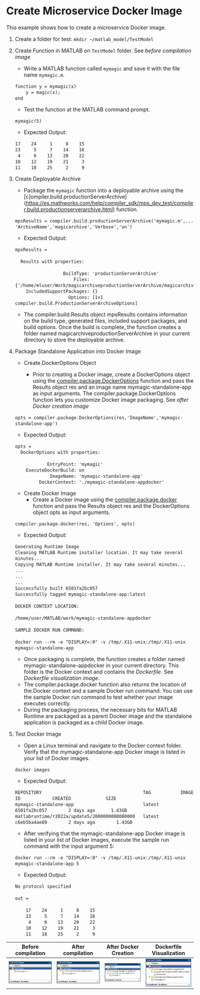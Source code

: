 # Create Microservice Docker Image

This example shows how to create a microservice Docker image.

1. Create a folder for test: `mkdir ~/matlab_model/TestModel`
2. Create Function in MATLAB on `TestModel` folder. See *before compilation image*

    - Write a MATLAB function called `mymagic` and save it with the file name `mymagic.m`.

    ```console
    function y = mymagic(x)
        y = magic(x);
    end
    ```

    - Test the function at the MATLAB command prompt.

    ```console
    mymagic(5)
    ```

    - Expected Output:

    ```console
    17    24     1     8    15
    23     5     7    14    16
     4     6    13    20    22
    10    12    19    21     3
    11    18    25     2     9
    ```

3. Create Deployable Archive

   - Package the `mymagic` function into a deployable archive using the [c]ompiler.build.productionServerArchive](https://es.mathworks.com/help/compiler_sdk/mps_dev_test/compiler.build.productionserverarchive.html) function.

    ```console
    mpsResults = compiler.build.productionServerArchive('mymagic.m',...
    'ArchiveName','magicarchive','Verbose','on')
    ```

    - Expected Output:

    ```console
    mpsResults = 

      Results with properties:

                      BuildType: 'productionServerArchive'
                          Files: {'/home/mluser/Work/magicarchiveproductionServerArchive/magicarchive.ctf'}
        IncludedSupportPackages: {}
                        Options: [1×1 compiler.build.ProductionServerArchiveOptions]
    ```

    - The compiler.build.Results object mpsResults contains information on the build type, generated files, included support packages, and build options. Once the build is complete, the function creates a folder named magicarchiveproductionServerArchive in your current directory to store the deployable archive.



4. Package Standalone Application into Docker Image

    - Create DockerOptions Object

      - Prior to creating a Docker image, create a DockerOptions object using the [compiler.package.DockerOptions](https://es.mathworks.com/help/compiler/compiler.package.dockeroptions.html) function and pass the Results object res and an image name mymagic-standalone-app as input arguments. The compiler.package.DockerOptions function lets you customize Docker image packaging. See *after Docker creation image*

    ```console
    opts = compiler.package.DockerOptions(res,'ImageName','mymagic-standalone-app')
    ```

    - Expected Output:

    ```console
    opts = 
      DockerOptions with properties:

                EntryPoint: 'mymagic'
        ExecuteDockerBuild: on
                 ImageName: 'mymagic-standalone-app'
             DockerContext: './mymagic-standalone-appdocker'
    ```

    - Create Docker Image
      - Create a Docker image using the [compiler.package.docker](https://es.mathworks.com/help/compiler/compiler.package.docker.html) function and pass the Results object res and the DockerOptions object opts as input arguments.

    ```console
    compiler.package.docker(res, 'Options', opts)
    ```

    - Expected Output:

    ```console
    Generating Runtime Image
    Cleaning MATLAB Runtime installer location. It may take several minutes...
    Copying MATLAB Runtime installer. It may take several minutes...
    ...
    ...
    ...
    Successfully built 6501fa2bc057
    Successfully tagged mymagic-standalone-app:latest

    DOCKER CONTEXT LOCATION:

    /home/user/MATLAB/work/mymagic-standalone-appdocker

    SAMPLE DOCKER RUN COMMAND:

    docker run --rm -e "DISPLAY=:0" -v /tmp/.X11-unix:/tmp/.X11-unix mymagic-standalone-app
    ```

   - Once packaging is complete, the function creates a folder named mymagic-standalone-appdocker in your current directory. This folder is the Docker context and contains the *Dockerfile*.  See *Dockerfile visualization image*.
   - The compiler.package.docker function also returns the location of the Docker context and a sample Docker run command. You can use the sample Docker run command to test whether your image executes correctly.
   - During the packaging process, the necessary bits for MATLAB Runtime are packaged as a parent Docker image and the standalone application is packaged as a child Docker image.

5. Test Docker Image

   - Open a Linux terminal and navigate to the Docker context folder. Verify that the mymagic-standalone-app Docker image is listed in your list of Docker images.

    ```console
    docker images
    ```

    - Expected Output:

    ```console
    REPOSITORY                                      TAG           IMAGE ID            CREATED             SIZE
    mymagic-standalone-app                          latest        6501fa2bc057        2 days ago      1.43GB
    matlabruntime/r2022a/update5/2000000000000000   latest        c6eb5ba4ae69        2 days ago        1.43GB
    ```

   - After verifying that the mymagic-standalone-app Docker image is listed in your list of Docker images, execute the sample run command with the input argument 5:

    ```console
    docker run --rm -e "DISPLAY=:0" -v /tmp/.X11-unix:/tmp/.X11-unix mymagic-standalone-app 5
    ```

    - Expected Output:

    ```console
    No protocol specified

    out =

        17    24     1     8    15
        23     5     7    14    16
         4     6    13    20    22
        10    12    19    21     3
        11    18    25     2     9
    ```

|       **Before compilation**       |        **After compilation**       |      **After Docker Creation**      |      **Dockerfile Visualization**       |
|:----------------------------------:|:----------------------------------:|:-----------------------------------:|:---------------------------------------:|
|![image](./images/matlab_before.png)| ![image](./images/matlab_after.png)| ![image](./images/matlab_medium.png)| ![image](./images/matlab_dockerfile.png)|
